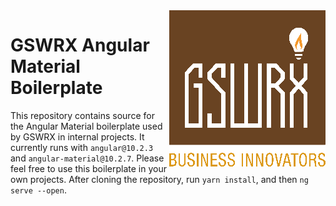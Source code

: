 <img src="./readme-assets/logo.png" width="250" align="right">

# GSWRX Angular Material Boilerplate

This repository contains source for the Angular Material boilerplate used by GSWRX in internal projects. It currently runs with `angular@10.2.3` and `angular-material@10.2.7`. Please feel free to use this boilerplate in your own projects. After cloning the repository, run `yarn install`, and then `ng serve --open`.